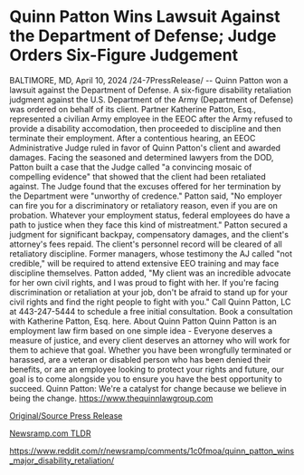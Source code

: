# Quinn Patton Wins Lawsuit Against the Department of Defense; Judge Orders Six-Figure Judgement

BALTIMORE, MD, April 10, 2024 /24-7PressRelease/ -- Quinn Patton won a lawsuit against the Department of Defense. A six-figure disability retaliation judgment against the U.S. Department of the Army (Department of Defense) was ordered on behalf of its client. Partner Katherine Patton, Esq., represented a civilian Army employee in the EEOC after the Army refused to provide a disability accomodation, then proceeded to discipline and then terminate their employment. After a contentious hearing, an EEOC Administrative Judge ruled in favor of Quinn Patton's client and awarded damages.  Facing the seasoned and determined lawyers from the DOD, Patton built a case that the Judge called "a convincing mosaic of compelling evidence" that showed that the client had been retaliated against. The Judge found that the excuses offered for her termination by the Department were "unworthy of credence."   Patton said, "No employer can fire you for a discriminatory or retaliatory reason, even if you are on probation. Whatever your employment status, federal employees do have a path to justice when they face this kind of mistreatment."   Patton secured a judgment for significant backpay, compensatory damages, and the client's attorney's fees repaid. The client's personnel record will be cleared of all retaliatory discipline. Former managers, whose testimony the AJ called "not credible," will be required to attend extensive EEO training and may face discipline themselves.  Patton added, "My client was an incredible advocate for her own civil rights, and I was proud to fight with her. If you're facing discrimination or retaliation at your job, don't be afraid to stand up for your civil rights and find the right people to fight with you." Call Quinn Patton, LC at 443-247-5444 to schedule a free initial consultation. Book a consultation with Katherine Patton, Esq. here.  About Quinn Patton  Quinn Patton is an employment law firm based on one simple idea - Everyone deserves a measure of justice, and every client deserves an attorney who will work for them to achieve that goal. Whether you have been wrongfully terminated or harassed, are a veteran or disabled person who has been denied their benefits, or are an employee looking to protect your rights and future, our goal is to come alongside you to ensure you have the best opportunity to succeed.   Quinn Patton: We're a catalyst for change because we believe in being the change.   https://www.thequinnlawgroup.com 

[Original/Source Press Release](https://www.24-7pressrelease.com/press-release/509932/quinn-patton-wins-lawsuit-against-the-department-of-defense-judge-orders-six-figure-judgement)
                    

[Newsramp.com TLDR](None) 

https://www.reddit.com/r/newsramp/comments/1c0fmoa/quinn_patton_wins_major_disability_retaliation/